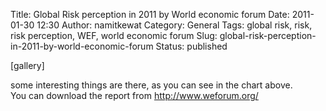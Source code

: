 Title: Global Risk perception in 2011 by World economic forum
Date: 2011-01-30 12:30
Author: namitkewat
Category: General
Tags: global risk, risk, risk perception, WEF, world economic forum
Slug: global-risk-perception-in-2011-by-world-economic-forum
Status: published

[gallery]

some interesting things are there, as you can see in the chart above.  
You can download the report from <http://www.weforum.org/>
